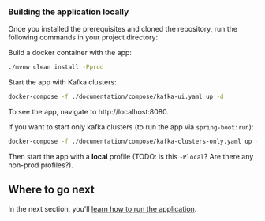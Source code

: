 ### Building the application locally

Once you installed the prerequisites and cloned the repository, run the following commands in your project directory:

Build a docker container with the app:
```sh
./mvnw clean install -Pprod
``` 
Start the app with Kafka clusters:
```sh
docker-compose -f ./documentation/compose/kafka-ui.yaml up -d
``` 
To see the app, navigate to http://localhost:8080.

If you want to start only kafka clusters (to run the app via `spring-boot:run`):
```sh
docker-compose -f ./documentation/compose/kafka-clusters-only.yaml up -d
``` 
Then start the app with a **local** profile (TODO: is this `-Plocal`? Are there any non-prod profiles?).

## Where to go next

In the next section, you'll [learn how to run the application](running.md).